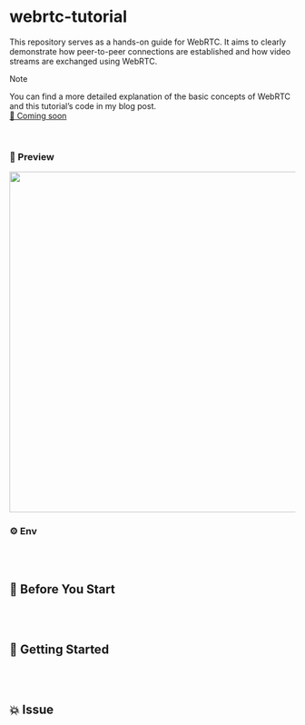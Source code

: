 # webrtc-tutorial
This repository serves as a hands-on guide for WebRTC. It aims to clearly demonstrate how peer-to-peer connections are established and how video streams are exchanged using WebRTC.

> [!NOTE]
> You can find a more detailed explanation of the basic concepts of WebRTC and this tutorial’s code in my blog post. <br>
> [🔗 Coming soon]()

<br>

### 🌃 Preview
<img src="https://github.com/user-attachments/assets/fa93cf68-b764-4b95-9bc8-ee9a3e8de09d" width="600"/>


<br>

### ⚙️ Env





<br><br>

## 📌 Before You Start







<br><br>

## 🏁 Getting Started





<br><br>

## 💥 Issue




<br><br>
